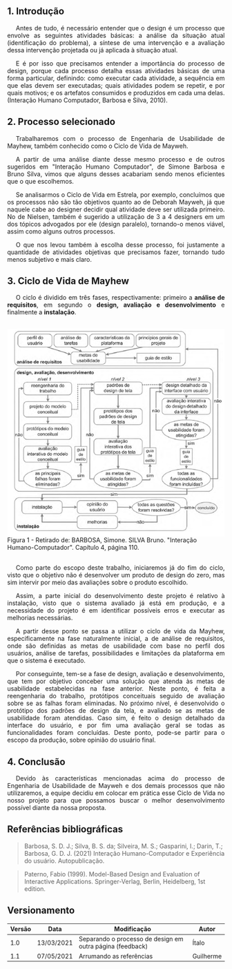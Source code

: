 ## 1. Introdução

<p style="text-indent: 20px; text-align: justify">
Antes de tudo, é necessário entender que o design é um processo que envolve as seguintes atividades básicas: a análise da situação atual (identificação do problema), a síntese de uma intervenção e a avaliação dessa intervenção projetada ou já aplicada à situação atual.
</p>

<p style="text-indent: 20px; text-align: justify">
E é por isso que precisamos entender a importância do processo de design, porque cada processo detalha essas atividades básicas de uma forma particular, definindo: como executar cada atividade, a sequência em que elas devem ser executadas; quais atividades podem se repetir, e por quais motivos; e os artefatos consumidos e produzidos em cada uma delas. (Interação Humano Computador, Barbosa e Silva, 2010).
</p>

## 2. Processo selecionado

<p style="text-indent: 20px; text-align: justify">
Trabalharemos com o processo de Engenharia de Usabilidade de Mayhew, também conhecido como o Ciclo de Vida de Mayweh.
</p>

<p style="text-indent: 20px; text-align: justify">
A partir de uma análise diante desse mesmo processo e de outros sugeridos em &quot;Interação Humano Computador&quot;, de Simone Barbosa e Bruno Silva, vimos que alguns desses acabariam sendo menos eficientes que o que escolhemos.
</p>

<p style="text-indent: 20px; text-align: justify">
Se analisarmos o Ciclo de Vida em Estrela, por exemplo, concluímos que os processos não são tão objetivos quanto ao de Deborah Mayweh, já que naquele cabe ao designer decidir qual atividade deve ser utilizada primeiro. No de Nielsen, também é sugerido a utilização de 3 a 4 designers em um dos tópicos advogados por ele (design paralelo), tornando-o menos viável, assim como alguns outros processos.
</p>

<p style="text-indent: 20px; text-align: justify">
O que nos levou também à escolha desse processo, foi justamente a quantidade de atividades objetivas que precisamos fazer, tornando tudo menos subjetivo e mais claro.
</p>

## 3. Ciclo de Vida de Mayhew

<p style="text-indent: 20px; text-align: justify">
O ciclo é dividido em três fases, respectivamente: primeiro a <b>análise de requisitos</b>, em segundo o <b>design, avaliação e desenvolvimento</b> e finalmente a <b>instalação</b>.
</p>

<div style="display: flex; flex-flow: row wrap; justify-content: center; margin: 30px auto"> 
  <img width="600px" src="../../assets/cicloDeVida/ciclo_mayhew.png">
  <figcaption>Figura 1 - Retirado de: BARBOSA, Simone. SILVA Bruno. "Interação Humano-Computador". Capítulo 4, página 110.</figcaption>
</div>

<p style="text-indent: 20px; text-align: justify">
Como parte do escopo deste trabalho, iniciaremos já do fim do ciclo, visto que o objetivo não é desenvolver um produto de design do zero, mas sim intervir por meio das avaliações sobre o produto escolhido.
</p>

<p style="text-indent: 20px; text-align: justify">
Assim, a parte inicial do desenvolvimento deste projeto é relativo à instalação, visto que o sistema avaliado já está em produção, e a necessidade do projeto é em identificar possíveis erros e executar as melhorias necessárias.
</p>

<p style="text-indent: 20px; text-align: justify">
A partir desse ponto se passa a utilizar o ciclo de vida da Mayhew, especificamente na fase naturalmente inicial, a de análise de requisitos, onde são definidas as metas de usabilidade com base no perfil dos usuários, análise de tarefas, possibilidades e limitações da plataforma em que o sistema é executado.
</p>

<p style="text-indent: 20px; text-align: justify">
Por conseguinte, tem-se a fase de design, avaliação e desenvolvimento, que tem por objetivo conceber uma solução que atenda às metas de usabilidade estabelecidas na fase anterior. Neste ponto, é feita a reengenharia do trabalho, protótipos conceituais seguido de avaliação sobre se as falhas foram eliminadas. No próximo nível, é desenvolvido o protótipo dos padrões de design da tela, e avaliado se as metas de usabilidade foram atendidas. Caso sim, é feito o design detalhado da interface do usuário, e por fim uma avaliação geral se todas as funcionalidades foram concluídas. Deste ponto, pode-se partir para o escopo da produção, sobre opinião do usuário final.
</p>

## 4. Conclusão

<p style="text-indent: 20px; text-align: justify">
Devido às características mencionadas acima do processo de Engenharia de Usabilidade de Mayweh e dos demais processos que não utilizaremos, a equipe decidiu em colocar em prática esse Ciclo de Vida no nosso projeto para que possamos buscar o melhor desenvolvimento possível diante da nossa proposta.
</p>

## Referências bibliográficas

> Barbosa, S. D. J.; Silva, B. S. da; Silveira, M. S.; Gasparini, I.; Darin, T.; Barbosa, G. D. J. (2021) Interação Humano-Computador e Experiência do usuário. Autopublicação.

> Paterno, Fabio (1999). Model-Based Design and Evaluation of Interactive Applications. Springer-Verlag, Berlin, Heidelberg, 1st edition.

## Versionamento
| Versão | Data | Modificação | Autor |
|--|--|--|--|
| 1.0 | 13/03/2021 | Separando o processo de design em outra página (feedback) | Ítalo |
| 1.1 | 07/05/2021 | Arrumando as referências | Guilherme |